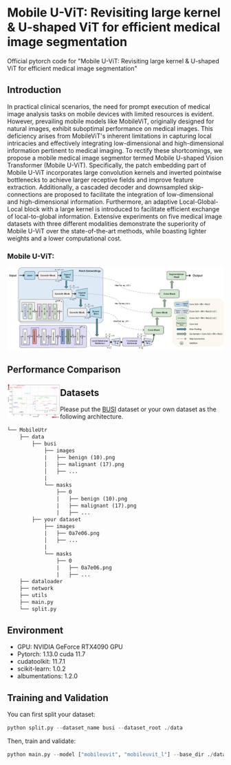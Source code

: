 # Mobile U-ViT: Revisiting large kernel \& U-shaped ViT for efficient medical image segmentation



Official pytorch code for "Mobile U-ViT: Revisiting large kernel \& U-shaped ViT for efficient medical image segmentation"



## Introduction
In practical clinical scenarios, the need for prompt execution of medical image analysis tasks on mobile devices with limited resources is evident. However, prevailing mobile models like MobileViT, originally designed for natural images, exhibit suboptimal performance on medical images. This deficiency arises from MobileViT's inherent limitations in capturing local intricacies and effectively integrating low-dimensional and high-dimensional information pertinent to medical imaging.  To rectify these shortcomings, we propose a mobile medical image segmentor termed Mobile U-shaped Vision Transformer (Mobile U-ViT). Specifically, the patch embedding part of Mobile U-ViT incorporates large convolution kernels and inverted pointwise bottlenecks to achieve larger receptive fields and improve feature extraction. Additionally, a cascaded decoder and downsampled skip-connections are proposed to facilitate the integration of low-dimensional and high-dimensional information. Furthermore, an adaptive Local-Global-Local block with a large kernel is introduced to facilitate efficient exchange of local-to-global information. Extensive experiments on five medical image datasets with three different modalities demonstrate the superiority of Mobile U-ViT over the state-of-the-art methods, while boasting lighter weights and a lower computational cost.

### Mobile U-ViT:

![framework](imgs/Mobile_U-ViT.png)

## Performance Comparison

<img src="imgs/better.png" title="preformance" style="zoom:12%;" align="left"/>

## Datasets

Please put the [BUSI](https://www.kaggle.com/aryashah2k/breast-ultrasound-images-dataset) dataset or your own dataset as the following architecture. 
```
└── MobileUtr
    ├── data
        ├── busi
            ├── images
            |   ├── benign (10).png
            │   ├── malignant (17).png
            │   ├── ...
            |
            └── masks
                ├── 0
                |   ├── benign (10).png
                |   ├── malignant (17).png
                |   ├── ...
        ├── your dataset
            ├── images
            |   ├── 0a7e06.png
            │   ├── ...
            |
            └── masks
                ├── 0
                |   ├── 0a7e06.png
                |   ├── ...
    ├── dataloader
    ├── network
    ├── utils
    ├── main.py
    └── split.py
```
## Environment

- GPU: NVIDIA GeForce RTX4090 GPU
- Pytorch: 1.13.0 cuda 11.7
- cudatoolkit: 11.7.1
- scikit-learn: 1.0.2
- albumentations: 1.2.0

## Training and Validation

You can first split your dataset:

```python
python split.py --dataset_name busi --dataset_root ./data
```

Then, train and validate:

```python
python main.py --model ["mobileuvit", "mobileuvit_l"] --base_dir ./data/busi --train_file_dir busi_train.txt --val_file_dir busi_val.txt
```
